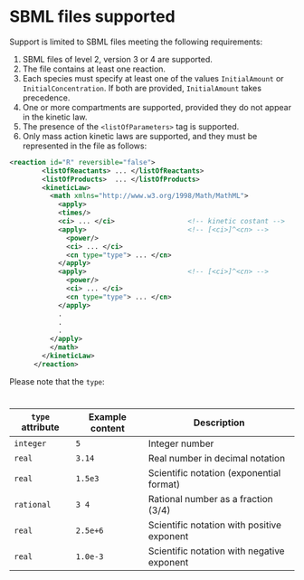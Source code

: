 # SBML files supported
Support is limited to SBML files meeting the following requirements:

1. SBML files of level 2, version 3 or 4 are supported. 
2. The file contains at least one reaction.
3. Each species must specify at least one of the values `InitialAmount` or `InitialConcentration`. If both are provided, `InitialAmount` takes precedence.
4. One or more compartments are supported, provided they do not appear in the kinetic law.
5. The presence of the `<listOfParameters>` tag is supported.
6. Only mass action kinetic laws are supported, and they must be represented in the file as follows:
```xml
<reaction id="R" reversible="false">
        <listOfReactants> ... </listOfReactants>
        <listOfProducts>  ... </listOfProducts>
        <kineticLaw>
          <math xmlns="http://www.w3.org/1998/Math/MathML">
            <apply>
            <times/>
            <ci> ... </ci>                  <!-- kinetic costant -->
            <apply>                         <!-- [<ci>]^<cn> -->
              <power/>
              <ci> ... </ci>
              <cn type="type"> ... </cn>
            </apply>
            <apply>                         <!-- [<ci>]^<cn> -->
              <power/>
              <ci> ... </ci>
              <cn type="type"> ... </cn>
            </apply>
            . 
            .
            .
          </apply>
          </math>
        </kineticLaw>
      </reaction>
```

Please note that the `type`:
#
| **`type` attribute** | **Example content** | **Description**                            |
| -------------------- | ------------------- | ------------------------------------------ |
| `integer`            | `5`                 | Integer number                             |
| `real`               | `3.14`              | Real number in decimal notation            |
| `real`               | `1.5e3`             | Scientific notation (exponential format)   |
| `rational`           | `3 4`               | Rational number as a fraction (3/4)        |
| `real`               | `2.5e+6`            | Scientific notation with positive exponent |
| `real`               | `1.0e-3`            | Scientific notation with negative exponent |
    

